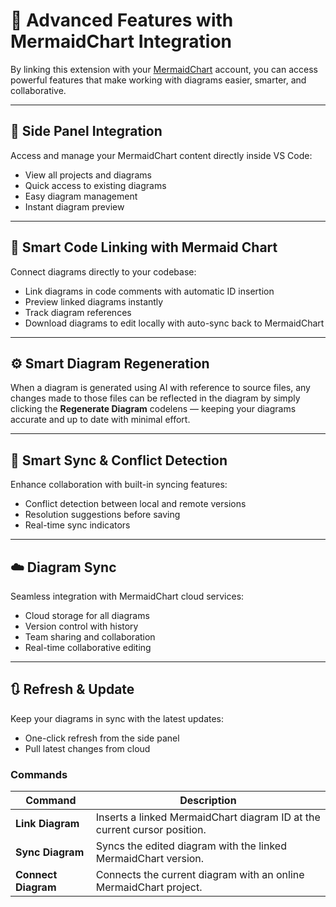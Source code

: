 # 🌟 Advanced Features with MermaidChart Integration

By linking this extension with your [MermaidChart](https://www.mermaidchart.com) account, you can access powerful features that make working with diagrams easier, smarter, and collaborative.

---

## 🔄 Side Panel Integration  
Access and manage your MermaidChart content directly inside VS Code:
- View all projects and diagrams
- Quick access to existing diagrams
- Easy diagram management
- Instant diagram preview

---

## 🔗 Smart Code Linking with Mermaid Chart 
Connect diagrams directly to your codebase:
- Link diagrams in code comments with automatic ID insertion
- Preview linked diagrams instantly
- Track diagram references
- Download diagrams to edit locally with auto-sync back to MermaidChart

---

## ⚙️ Smart Diagram Regeneration  
When a diagram is generated using AI with reference to source files, any changes made to those files can be reflected in the diagram by simply clicking the **Regenerate Diagram** codelens — keeping your diagrams accurate and up to date with minimal effort.

---

## 🤝 Smart Sync & Conflict Detection  
Enhance collaboration with built-in syncing features:
- Conflict detection between local and remote versions
- Resolution suggestions before saving
- Real-time sync indicators

---

## ☁️ Diagram Sync  
Seamless integration with MermaidChart cloud services:
- Cloud storage for all diagrams
- Version control with history
- Team sharing and collaboration
- Real-time collaborative editing

---

## 🔃 Refresh & Update  
Keep your diagrams in sync with the latest updates:
- One-click refresh from the side panel
- Pull latest changes from cloud

### Commands

| Command | Description |
|---------|------------|
|  **Link Diagram**   | Inserts a linked MermaidChart diagram ID at the current cursor position. |
| **Sync Diagram** | Syncs the edited diagram with the linked MermaidChart version. |
| **Connect Diagram** | Connects the current diagram with an online MermaidChart project. |
